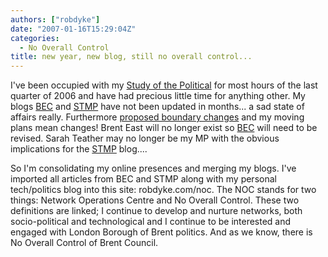 ```yaml
---
authors: ["robdyke"]
date: "2007-01-16T15:29:04Z"
categories:
  - No Overall Control
title: new year, new blog, still no overall control...
---
```

I've been occupied with my [Study of the Political](http://www.robdyke.com/goldsmiths "Study of the Political") for most hours of the last quarter of 2006 and have had precious little time for anything other. My blogs [BEC](http://bec.robdyke.com "Brent East Campaigning") and [STMP](http://stmp.robdyke.com "Sarah Teather Is My MP") have not been updated in months... a sad state of affairs really. Furthermore [proposed boundary changes](http://www.brent.gov.uk/elections.nsf/2f123bcc3c5e238c80256ad20034644f/a91ffed1c469597d8025721b005bf024!OpenDocument) and my moving plans mean changes! Brent East will no longer exist so [BEC](http://bec.robdyke.com "Brent East Campaigning") will need to be revised. Sarah Teather may no longer be my MP with the obvious implications for the [STMP](http://stmp.robdyke.com "Sarah Teather Is My MP") blog....

So I'm consolidating my online presences and merging my blogs. I've imported all articles from BEC and STMP along with my personal tech/politics blog into this site: robdyke.com/noc. The NOC stands for two things: Network Operations Centre and No Overall Control. These two definitions are linked; I continue to develop and nurture networks, both socio-political and technological and I continue to be interested and engaged with London Borough of Brent politics. And as we know, there is No Overall Control of Brent Council.